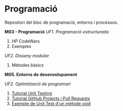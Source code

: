 # Programació
Repositori del bloc de programació, entorns i processos.

**M03 - Programació**
*UF1. Programació estructurada*
1. HP CodeWars
2. Exemples

*UF2. Disseny modular*
1. Mètodes bàsics

**M05. Entorns de desenvolupament**

*UF2. Optimització de programari*
1. [Tutorial Unit Testing](https://github.com/RaquelAlamanITB/bloc-programacio/blob/master/m05entorns/uf2/AC1_MSTest/README.md)
2. [Tutorial GitHub Projects i Pull Requests](https://github.com/RaquelAlamanITB/bloc-programacio/blob/master/m05entorns/uf2/github_projects_pr.md)
3. [Exemple de Unit Test d'un mètode void](https://github.com/RaquelAlamanITB/bloc-programacio/tree/main/m05entorns/uf2/Void_Method_Test)
